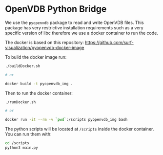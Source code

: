 # OpenVDB Python Bridge

We use the `pyopenvdb` package to read and write OpenVDB files. This package has very restrictive installation requirements such as a very specific version of libc therefore we use a docker container to run the code.

The docker is based on this repository: https://github.com/surf-visualization/pyopenvdb-docker-image

To build the docker image run:

```bash
./buildDocker.sh

# or

docker build -t pyopenvdb_img .
```

Then to run the docker container:

```bash
./runDocker.sh

# or

docker run -it --rm -v `pwd`:/scripts pyopenvdb_img bash
```

The python scripts will be located at `/scripts` inside the docker container. You can run them with:

```bash
cd /scripts
python3 main.py
```
